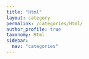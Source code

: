 ```yaml
---
title: "Html"
layout: category
permalink: /categories/Html/
author_profile: true
taxonomy: Html
sidebar:
  nav: "categories"
---
```

